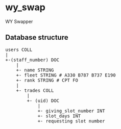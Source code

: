 # wy_swap

WY Swapper

## Database structure
<pre>
users COLL
|
+-(staff_number) DOC
    |
    +- name STRING
    +- fleet STRING # A330 B787 B737 E190
    +- rank STRING # CPT FO
    |
    +- trades COLL
        |
        +- (uid) DOC
            |
            +- giving_slot_number INT
            +- slot_days INT
            +- requesting_slot_number
</pre>
